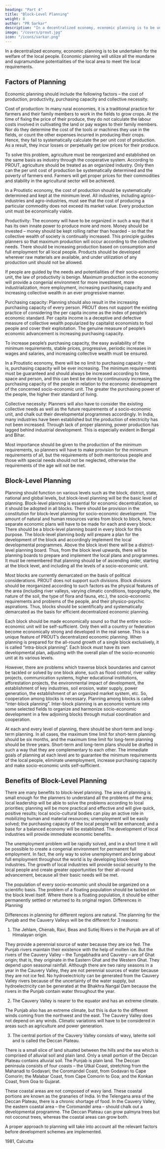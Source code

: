 ```yaml
---
heading: "Part 4"
title: "Block-Level Planning"
weight: 8
author: "PR Sarkar"
description: "In a decentralized economy, economic planning is to be undertaken for the welfare of the local people"
image: "/covers/prout.jpg"
icon: "/icons/sarkar.png"
---
```




In a decentralized economy, economic planning is to be undertaken for the welfare of the local people. Economic planning will utilize all the mundane and supramundane potentialities of the local area to meet the local requirements.


## Factors of Planning

Economic planning should include the following factors – the cost of production, productivity, purchasing capacity and collective necessity.

Cost of production: In many rural economies, it is a traditional practice for farmers and their family members to work in the fields to grow crops. At the time of fixing the price of their produce, they do not calculate the labour costs involved in cultivating the land or pay wages to their family members. Nor do they determine the cost of the tools or machines they use in the fields, or count the other expenses incurred in producing their crops. Hence, they fail to systematically calculate the per unit cost of production. As a result, they incur losses or perpetually get low prices for their produce.

To solve this problem, agriculture must be reorganized and established on the same basis as industry through the cooperative system. According to PROUT, agriculture should be treated as an organized industry. Only then can the per unit cost of production be systematically determined and the poverty of farmers end. Farmers will get proper prices for their commodities and stability in the agricultural sector will be achieved.

In a Proutistic economy, the cost of production should be systematically determined and kept at the minimum level. All industries, including agrico-industries and agro-industries, must see that the cost of producing a particular commodity does not exceed its market value. Every production unit must be economically viable.

Productivity: The economy will have to be organized in such a way that it has its own innate power to produce more and more. Money should be invested – money should be kept rolling rather than hoarded – so that the collective wealth of society is continually increased.
This principle guides planners so that maximum production will occur according to the collective needs. There should be increasing production based on consumption and full employment for all local people. Products should be developed wherever raw materials are available, and under utilization of any production unit should not be allowed.

If people are guided by the needs and potentialities of their socio-economic unit, the law of productivity is benign. Maximum production in the economy will provide a congenial environment for more investment, more industrialization, more employment, increasing purchasing capacity and increasing collective wealth in an ever progressive manner.

Purchasing capacity: Planning should also result in the increasing purchasing capacity of every person. PROUT does not support the existing practice of considering the per capita income as the index of people’s economic standard. Per capita income is a deceptive and defective measure of collective wealth popularized by capitalist economists to fool people and cover their exploitation. The genuine measure of people’s economic advancement is increasing purchasing capacity.

To increase people’s purchasing capacity, the easy availability of the minimum requirements, stable prices, progressive, periodic increases in wages and salaries, and increasing collective wealth must be ensured.

In a Proutistic economy, there will be no limit to purchasing capacity – that is, purchasing capacity will be ever increasing. The minimum requirements must be guaranteed and should always be increased according to time, space and person, and this can best be done by continuously increasing the purchasing capacity of the people in relation to the economic development of the concerned socio-economic unit. The greater the purchasing power of the people, the higher their standard of living.

Collective necessity: Planners will also have to consider the existing collective needs as well as the future requirements of a socio-economic unit, and chalk out their developmental programmes accordingly. In India, many industries have been established but the production of electricity has not been increased. Through lack of proper planning, power production has lagged behind industrial development. This is especially evident in Bengal and Bihar.

Most importance should be given to the production of the minimum requirements, so planners will have to make provision for the minimum requirements of all, but the requirements of both meritorious people and those with special needs should not be neglected, otherwise the requirements of the age will not be met.


## Block-Level Planning

Planning should function on various levels such as the block, district, state, national and global levels, but block-level planning will be the basic level of planning. Block-level planning is essential for economic decentralization, so it should be adopted in all blocks. There should be provision in the constitution for block-level planning for socio-economic development.
The amount of natural and human resources varies from block to block, hence separate economic plans will have to be made for each and every block. There should be a block-level planning board in every block for this purpose. The block-level planning body will prepare a plan for the development of the block and accordingly implement the local developmental programmes. Above the block level there will be a district-level planning board. Thus, from the block level upwards, there will be planning boards to prepare and implement the local plans and programmes. It must be remembered that planning should be of ascending order, starting at the block level, and including all the levels of a socio-economic unit.

Most blocks are currently demarcated on the basis of political considerations. PROUT does not support such divisions. Block divisions should be reorganized according to such factors as the physical features of the area (including river valleys, varying climatic conditions, topography, the nature of the soil, the type of flora and fauna, etc.), the socio-economic requirements and problems of the people, and their physico-psychic aspirations. Thus, blocks should be scientifically and systematically demarcated as the basis for efficient decentralized economic planning.

Each block should be made economically sound so that the entire socio-economic unit will be self-sufficient. Only then will a country or federation become economically strong and developed in the real sense. This is a unique feature of PROUT’s decentralized economic planning.
When planning is prepared for the all-round growth of a single block exclusively, it is called “intra-block planning”. Each block must have its own developmental plan, adjusting with the overall plan of the socio-economic unit at its various levels.

However, there are problems which traverse block boundaries and cannot be tackled or solved by one block alone, such as flood control, river valley projects, communication systems, higher educational institutions, afforestation projects, the environmental impact of development, the establishment of key industries, soil erosion, water supply, power generation, the establishment of an organized market system, etc. So, cooperation among blocks is necessary. Planning among blocks is called “inter-block planning”. Inter-block planning is an economic venture into some selected fields to organize and harmonize socio-economic development in a few adjoining blocks through mutual coordination and cooperation.

At each and every level of planning, there should be short-term and long-term planning. In all cases, the maximum time limit for short-term planning should be six months, and the maximum time limit for long-term planning should be three years. Short-term and long-term plans should be drafted in such a way that they are complementary to each other. The immediate goals of planning at each level are to guarantee the minimum requirements of the local people, eliminate unemployment, increase purchasing capacity and make socio-economic units self-sufficient.


## Benefits of Block-Level Planning

There are many benefits to block-level planning. The area of planning is small enough for the planners to understand all the problems of the area; local leadership will be able to solve the problems according to local priorities; planning will be more practical and effective and will give quick, positive results; local socio-cultural bodies can play an active role in mobilizing human and material resources; unemployment will be easily solved; the purchasing capacity of the local people will be enhanced; and a base for a balanced economy will be established.
The development of local industries will provide immediate economic benefits. 

The unemployment problem will be rapidly solved, and in a short time it will be possible to create a congenial environment for permanent full employment. In fact, the only way to solve unemployment and bring about full employment throughout the world is by developing block-level industries. The growth of local industries will provide social security to the local people and create greater opportunities for their all-round advancement, because all their basic needs will be met.

The population of every socio-economic unit should be organized on a scientific basis. The problem of a floating population should be tackled on the block level itself. Where there is a floating population, it should be either permanently settled or returned to its original region.
Differences in Planning



Differences in planning for different regions are natural. The planning for the Punjab and the Cauvery Valleys will be the different for 3 reasons:

1. The Jehlam, Chenab, Ravi, Beas and Sutlej Rivers in the Punjab are all of Himalayan origin. 

They provide a perennial source of water because they are ice fed. The Punjab rivers maintain their existence with the help of molten ice. But the rivers of the Cauvery Valley – the Tungabhadra and Cauvery – are of Ghat origin; that is, they originate in the Eastern Ghat and the Western Ghat. They depend upon seasonal rainfall. Although there are two rainy seasons in a year in the Cauvery Valley, they are not perennial sources of water because they are not ice fed. No hydroelectricity can be generated from the Cauvery Valley rivers because of the uncertainty of the water supply, but hydroelectricity can be generated at the Bhakhra Nangal Dam because the rivers in the Punjab contain water throughout the year.

2. The Cauvery Valley is nearer to the equator and has an extreme climate. 

The Punjab also has an extreme climate, but this is due to the different winds coming from the northwest and the east. The Cauvery Valley does not depend on any winds. Climatic variations will have to be considered in areas such as agriculture and power generation.

3. The central portion of the Cauvery Valley consists of wavy, laterite soil and is called the Deccan Plateau. 

There is a small slice of land situated between the hills and the sea which is comprised of alluvial soil and plain land. Only a small portion of the Deccan Plateau contains alluvial soil. The Punjab is plain land. The Deccan peninsula consists of four coasts – the Utkal Coast, stretching from the Mahanadi to Godavari; the Coromandel Coast, from Godavari to Cape Comorin; the Malabar Coast, from Cape Comorin to Goa; and the Konkan Coast, from Goa to Gujarat. 

These coastal areas are not composed of wavy land. These coastal portions are known as the granaries of India. In the Telengana area of the Deccan Plateau, there is a chronic shortage of food. In the Cauvery Valley, the eastern coastal area – the Coromandel area – should chalk out a developmental programme. The Deccan Plateau can grow palmyra trees but not coconut trees, whereas the coastal areas can grow both.

A proper approach to planning will take into account all the relevant factors before development schemes are implemented.


1981, Calcutta